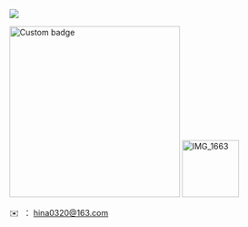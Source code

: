 ![](https://komarev.com/ghpvc/?username=Cedrus-P&label=PROFILE+VIEWS)

<img href="https://codetime.dev" alt="Custom badge" src="https://img.shields.io/endpoint?style=flat-square&url=https%3A%2F%2Fapi.codetime.dev%2Fshield%3Fid%3D20504%26project%3D%26in%3D0" style="width: 300px;">

<img src="https://github.com/Cedrus-P/Cedrus-P/assets/80530649/21844248-d852-4d23-8f85-a30423be3bb4" alt="IMG_1663" style="width: 100px;" />



✉️ &nbsp;： hina0320@163.com

